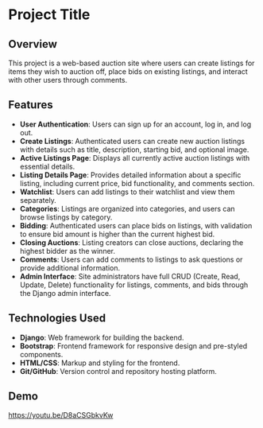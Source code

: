# Project Title

## Overview
This project is a web-based auction site where users can create listings for items they wish to auction off, place bids on existing listings, and interact with other users through comments. 

## Features
- **User Authentication**: Users can sign up for an account, log in, and log out.
- **Create Listings**: Authenticated users can create new auction listings with details such as title, description, starting bid, and optional image.
- **Active Listings Page**: Displays all currently active auction listings with essential details.
- **Listing Details Page**: Provides detailed information about a specific listing, including current price, bid functionality, and comments section.
- **Watchlist**: Users can add listings to their watchlist and view them separately.
- **Categories**: Listings are organized into categories, and users can browse listings by category.
- **Bidding**: Authenticated users can place bids on listings, with validation to ensure bid amount is higher than the current highest bid.
- **Closing Auctions**: Listing creators can close auctions, declaring the highest bidder as the winner.
- **Comments**: Users can add comments to listings to ask questions or provide additional information.
- **Admin Interface**: Site administrators have full CRUD (Create, Read, Update, Delete) functionality for listings, comments, and bids through the Django admin interface.

## Technologies Used
- **Django**: Web framework for building the backend.
- **Bootstrap**: Frontend framework for responsive design and pre-styled components.
- **HTML/CSS**: Markup and styling for the frontend.
- **Git/GitHub**: Version control and repository hosting platform.

## Demo

https://youtu.be/D8aCSGbkvKw
